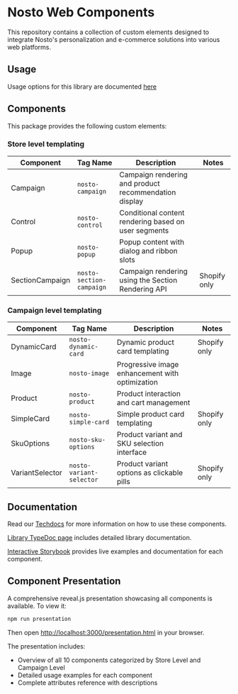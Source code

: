 # Nosto Web Components

This repository contains a collection of custom elements designed to integrate Nosto's personalization and e-commerce solutions into various web platforms.

## Usage

Usage options for this library are documented [here](https://docs.nosto.com/techdocs/apis/frontend/oss/web-components/loading-web-components)

## Components

This package provides the following custom elements:

### Store level templating

| Component       | Tag Name                 | Description                                            | Notes        |
| --------------- | ------------------------ | ------------------------------------------------------ | ------------ |
| Campaign        | `nosto-campaign`         | Campaign rendering and product recommendation display  |              |           
| Control         | `nosto-control`          | Conditional content rendering based on user segments   |              |
| Popup           | `nosto-popup`            | Popup content with dialog and ribbon slots             |              |
| SectionCampaign | `nosto-section-campaign` | Campaign rendering using the Section Rendering API     | Shopify only |

### Campaign level templating

| Component       | Tag Name                 | Description                                     | Notes        |
| --------------- | ------------------------ | ----------------------------------------------- | ------------ |
| DynamicCard     | `nosto-dynamic-card`     | Dynamic product card templating                 | Shopify only |
| Image           | `nosto-image`            | Progressive image enhancement with optimization |              |
| Product         | `nosto-product`          | Product interaction and cart management         |              |
| SimpleCard      | `nosto-simple-card`      | Simple product card templating                  | Shopify only |
| SkuOptions      | `nosto-sku-options`      | Product variant and SKU selection interface     |              |
| VariantSelector | `nosto-variant-selector` | Product variant options as clickable pills      | Shopify only |

## Documentation

Read our [Techdocs](https://docs.nosto.com/techdocs/apis/frontend/oss/web-components) for more information on how to use these components.

[Library TypeDoc page](https://nosto.github.io/web-components) includes detailed library documentation.

[Interactive Storybook](https://nosto.github.io/web-components/storybook/) provides live examples and documentation for each component.

## Component Presentation

A comprehensive reveal.js presentation showcasing all components is available. To view it:

```bash
npm run presentation
```

Then open [http://localhost:3000/presentation.html](http://localhost:3000/presentation.html) in your browser.

The presentation includes:
- Overview of all 10 components categorized by Store Level and Campaign Level
- Detailed usage examples for each component
- Complete attributes reference with descriptions
